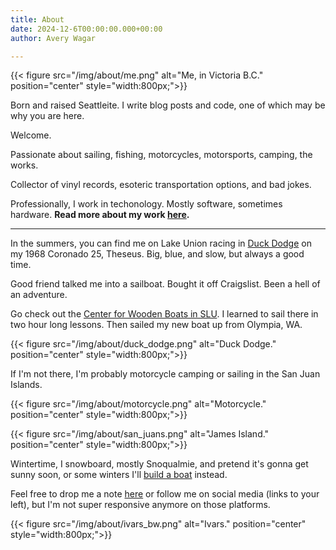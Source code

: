 ```yaml
---
title: About
date: 2024-12-6T00:00:00.000+00:00
author: Avery Wagar

---
```


{{< figure src="/img/about/me.png" alt="Me, in Victoria B.C." position="center" style="width:800px;">}}

Born and raised Seattleite. I write blog posts and code, one of which may be why you are here.

Welcome.

Passionate about sailing, fishing, motorcycles, motorsports, camping, the works.

Collector of vinyl records, esoteric transportation options, and bad jokes.

Professionally, I work in techonology. Mostly software, sometimes hardware. **Read more about my work [here](/work).**

---

In the summers, you can find me on Lake Union racing in [Duck Dodge](http://www.duckdodge.org/) on my 1968 Coronado 25, Theseus. Big, blue, and slow, but always a good time.

Good friend talked me into a sailboat. Bought it off Craigslist. Been a hell of an adventure.

Go check out the [Center for Wooden Boats in SLU](https://www.cwb.org/). I learned to sail there in two hour long lessons. Then sailed my new boat up from Olympia, WA.

{{< figure src="/img/about/duck_dodge.png" alt="Duck Dodge." position="center" style="width:800px;">}}

If I'm not there, I'm probably motorcycle camping or sailing in the San Juan Islands.

{{< figure src="/img/about/motorcycle.png" alt="Motorcycle." position="center" style="width:800px;">}}


{{< figure src="/img/about/san_juans.png" alt="James Island." position="center" style="width:800px;">}}

Wintertime, I snowboard, mostly Snoqualmie, and pretend it's gonna get sunny soon, or some winters I'll [build a boat](/post/ariadne) instead.

Feel free to drop me a note [here](/contact) or follow me on social media (links to your left), but I'm not super responsive anymore on those platforms.

{{< figure src="/img/about/ivars_bw.png" alt="Ivars." position="center" style="width:800px;">}}

